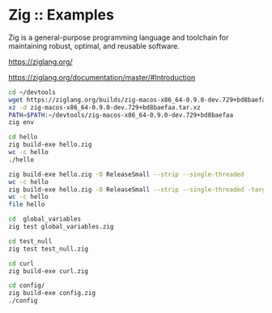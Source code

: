 # Zig :: Examples

Zig is a general-purpose programming language and toolchain for maintaining robust, optimal, and reusable software.

https://ziglang.org/

https://ziglang.org/documentation/master/#Introduction

```bash
cd ~/devtools
wget https://ziglang.org/builds/zig-macos-x86_64-0.9.0-dev.729+bd8baefaa.tar.xz
xz -d zig-macos-x86_64-0.9.0-dev.729+bd8baefaa.tar.xz
PATH=$PATH:~/devtools/zig-macos-x86_64-0.9.0-dev.729+bd8baefaa
zig env
```

```bash
cd hello
zig build-exe hello.zig
wc -c hello
./hello

zig build-exe hello.zig -O ReleaseSmall --strip --single-threaded
wc -c hello
zig build-exe hello.zig -O ReleaseSmall --strip --single-threaded -target x86_64-macos
wc -c hello
file hello
```

```bash
cd  global_variables
zig test global_variables.zig
```

```bash
cd test_null
zig test test_null.zig
```

```bash
cd curl
zig build-exe curl.zig 
```

```bash
cd config/
zig build-exe config.zig 
./config 
```
